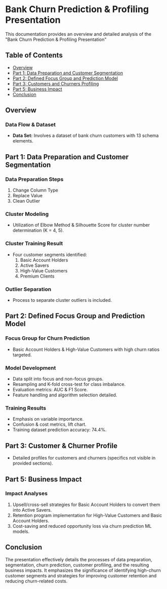 # Bank Churn Prediction & Profiling Presentation

This documentation provides an overview and detailed analysis of the "Bank Churn Prediction & Profiling Presentation"
## Table of Contents

- [Overview](#overview)
- [Part 1: Data Preparation and Customer Segmentation](#part-1-data-preparation-and-customer-segmentation)
- [Part 2: Defined Focus Group and Prediction Model](#part-2-defined-focus-group-and-prediction-model)
- [Part 3: Customers and Churners Profiling](#part-3-customers-and-churners-profiling)
- [Part 5: Business Impact](#part-5-business-impact)
- [Conclusion](#conclusion)

## Overview

### Data Flow & Dataset
- **Data Set:** Involves a dataset of bank churn customers with 13 schema elements.

## Part 1: Data Preparation and Customer Segmentation

### Data Preparation Steps
1. Change Column Type
2. Replace Value
3. Clean Outlier

### Cluster Modeling
- Utilization of Elbow Method & Silhouette Score for cluster number determination (K = 4, 5).

### Cluster Training Result
- Four customer segments identified:
  1. Basic Account Holders
  2. Active Savers
  3. High-Value Customers
  4. Premium Clients

### Outlier Separation
- Process to separate cluster outliers is included.

## Part 2: Defined Focus Group and Prediction Model

### Focus Group for Churn Prediction
- Basic Account Holders & High-Value Customers with high churn ratios targeted.

### Model Development
- Data split into focus and non-focus groups.
- Resampling and K-fold cross-test for class imbalance.
- Evaluation metrics: AUC & F1 Score.
- Feature handling and algorithm selection detailed.

### Training Results
- Emphasis on variable importance.
- Confusion & cost metrics, lift chart.
- Training dataset prediction accuracy: 74.4%.

## Part 3: Customer & Churner Profile
- Detailed profiles for customers and churners (specifics not visible in provided sections).

## Part 5: Business Impact

### Impact Analyses
1. Upsell/cross-sell strategies for Basic Account Holders to convert them into Active Savers.
2. Retention program implementation for High-Value Customers and Basic Account Holders.
3. Cost-saving and reduced opportunity loss via churn prediction ML models.

## Conclusion

The presentation effectively details the processes of data preparation, segmentation, churn prediction, customer profiling, and the resulting business impacts. It emphasizes the significance of identifying high-churn customer segments and strategies for improving customer retention and reducing churn-related costs.
